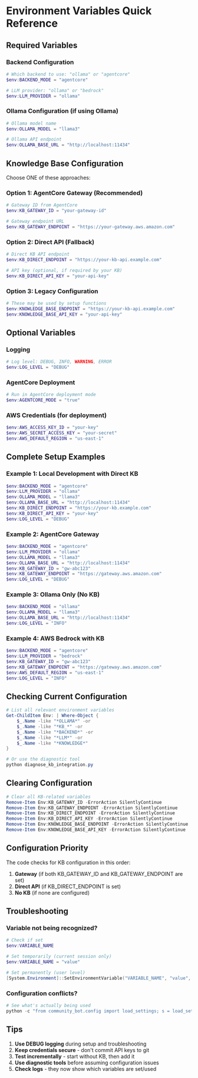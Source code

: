 # Environment Variables Quick Reference

## Required Variables

### Backend Configuration
```powershell
# Which backend to use: "ollama" or "agentcore"
$env:BACKEND_MODE = "agentcore"

# LLM provider: "ollama" or "bedrock"
$env:LLM_PROVIDER = "ollama"
```

### Ollama Configuration (if using Ollama)
```powershell
# Ollama model name
$env:OLLAMA_MODEL = "llama3"

# Ollama API endpoint
$env:OLLAMA_BASE_URL = "http://localhost:11434"
```

## Knowledge Base Configuration

Choose ONE of these approaches:

### Option 1: AgentCore Gateway (Recommended)
```powershell
# Gateway ID from AgentCore
$env:KB_GATEWAY_ID = "your-gateway-id"

# Gateway endpoint URL
$env:KB_GATEWAY_ENDPOINT = "https://your-gateway.aws.amazon.com"
```

### Option 2: Direct API (Fallback)
```powershell
# Direct KB API endpoint
$env:KB_DIRECT_ENDPOINT = "https://your-kb-api.example.com"

# API key (optional, if required by your KB)
$env:KB_DIRECT_API_KEY = "your-api-key"
```

### Option 3: Legacy Configuration
```powershell
# These may be used by setup functions
$env:KNOWLEDGE_BASE_ENDPOINT = "https://your-kb-api.example.com"
$env:KNOWLEDGE_BASE_API_KEY = "your-api-key"
```

## Optional Variables

### Logging
```powershell
# Log level: DEBUG, INFO, WARNING, ERROR
$env:LOG_LEVEL = "DEBUG"
```

### AgentCore Deployment
```powershell
# Run in AgentCore deployment mode
$env:AGENTCORE_MODE = "true"
```

### AWS Credentials (for deployment)
```powershell
$env:AWS_ACCESS_KEY_ID = "your-key"
$env:AWS_SECRET_ACCESS_KEY = "your-secret"
$env:AWS_DEFAULT_REGION = "us-east-1"
```

## Complete Setup Examples

### Example 1: Local Development with Direct KB
```powershell
$env:BACKEND_MODE = "agentcore"
$env:LLM_PROVIDER = "ollama"
$env:OLLAMA_MODEL = "llama3"
$env:OLLAMA_BASE_URL = "http://localhost:11434"
$env:KB_DIRECT_ENDPOINT = "https://your-kb.example.com"
$env:KB_DIRECT_API_KEY = "your-key"
$env:LOG_LEVEL = "DEBUG"
```

### Example 2: AgentCore Gateway
```powershell
$env:BACKEND_MODE = "agentcore"
$env:LLM_PROVIDER = "ollama"
$env:OLLAMA_MODEL = "llama3"
$env:OLLAMA_BASE_URL = "http://localhost:11434"
$env:KB_GATEWAY_ID = "gw-abc123"
$env:KB_GATEWAY_ENDPOINT = "https://gateway.aws.amazon.com"
$env:LOG_LEVEL = "DEBUG"
```

### Example 3: Ollama Only (No KB)
```powershell
$env:BACKEND_MODE = "ollama"
$env:OLLAMA_MODEL = "llama3"
$env:OLLAMA_BASE_URL = "http://localhost:11434"
$env:LOG_LEVEL = "INFO"
```

### Example 4: AWS Bedrock with KB
```powershell
$env:BACKEND_MODE = "agentcore"
$env:LLM_PROVIDER = "bedrock"
$env:KB_GATEWAY_ID = "gw-abc123"
$env:KB_GATEWAY_ENDPOINT = "https://gateway.aws.amazon.com"
$env:AWS_DEFAULT_REGION = "us-east-1"
$env:LOG_LEVEL = "INFO"
```

## Checking Current Configuration

```powershell
# List all relevant environment variables
Get-ChildItem Env: | Where-Object { 
    $_.Name -like "*OLLAMA*" -or 
    $_.Name -like "*KB_*" -or 
    $_.Name -like "*BACKEND*" -or
    $_.Name -like "*LLM*" -or
    $_.Name -like "*KNOWLEDGE*"
}

# Or use the diagnostic tool
python diagnose_kb_integration.py
```

## Clearing Configuration

```powershell
# Clear all KB-related variables
Remove-Item Env:KB_GATEWAY_ID -ErrorAction SilentlyContinue
Remove-Item Env:KB_GATEWAY_ENDPOINT -ErrorAction SilentlyContinue
Remove-Item Env:KB_DIRECT_ENDPOINT -ErrorAction SilentlyContinue
Remove-Item Env:KB_DIRECT_API_KEY -ErrorAction SilentlyContinue
Remove-Item Env:KNOWLEDGE_BASE_ENDPOINT -ErrorAction SilentlyContinue
Remove-Item Env:KNOWLEDGE_BASE_API_KEY -ErrorAction SilentlyContinue
```

## Configuration Priority

The code checks for KB configuration in this order:

1. **Gateway** (if both KB_GATEWAY_ID and KB_GATEWAY_ENDPOINT are set)
2. **Direct API** (if KB_DIRECT_ENDPOINT is set)
3. **No KB** (if none are configured)

## Troubleshooting

### Variable not being recognized?
```powershell
# Check if set
$env:VARIABLE_NAME

# Set temporarily (current session only)
$env:VARIABLE_NAME = "value"

# Set permanently (user level)
[System.Environment]::SetEnvironmentVariable("VARIABLE_NAME", "value", "User")
```

### Configuration conflicts?
```powershell
# See what's actually being used
python -c "from community_bot.config import load_settings; s = load_settings(); print(f'Backend: {s.backend_mode}'); print(f'Model: {s.ollama_model}'); print(f'URL: {s.ollama_base_url}')"
```

## Tips

1. **Use DEBUG logging** during setup and troubleshooting
2. **Keep credentials secure** - don't commit API keys to git
3. **Test incrementally** - start without KB, then add it
4. **Use diagnostic tools** before assuming configuration issues
5. **Check logs** - they now show which variables are set/used

